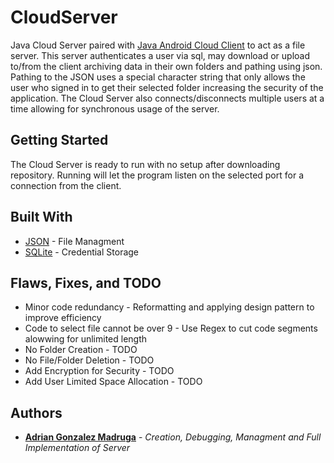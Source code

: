 # CloudServer
Java Cloud Server paired with [Java Android Cloud Client](https://github.com/Adrian-Gonzalez-Madruga/CloudClient) to act as a file server. This server authenticates a user via sql, may download or upload to/from the client archiving data in their own folders and pathing using json. Pathing to the JSON uses a special character string that only allows the user who signed in to get their selected folder increasing the security of the application. The Cloud Server also connects/disconnects multiple users at a time allowing for synchronous usage of the server.


## Getting Started
The Cloud Server is ready to run with no setup after downloading repository. Running will let the program listen on the selected port for a connection from the client.

## Built With

* [JSON](https://www.json.org/) - File Managment
* [SQLite](https://sqlite.org/index.html) - Credential Storage

## Flaws, Fixes, and TODO
* Minor code redundancy - Reformatting and applying design pattern to improve efficiency
* Code to select file cannot be over 9 - Use Regex to cut code segments alowwing for unlimited length
* No Folder Creation - TODO
* No File/Folder Deletion - TODO
* Add Encryption for Security - TODO
* Add User Limited Space Allocation - TODO

## Authors

* **[Adrian Gonzalez Madruga](https://github.com/Adrian-Gonzalez-Madruga)** - *Creation, Debugging, Managment and Full Implementation of Server*
